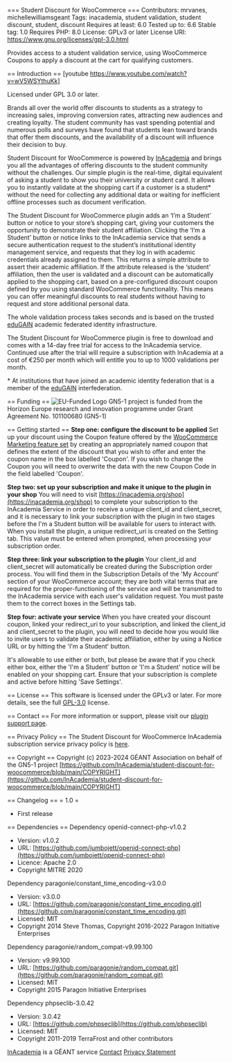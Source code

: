 === Student Discount for WooCommerce ===
Contributors: mrvanes, michellewilliamsgeant
Tags: inacademia, student validation, student discount, student, discount
Requires at least: 6.0
Tested up to: 6.6
Stable tag: 1.0
Requires PHP: 8.0
License: GPLv3 or later
License URI: https://www.gnu.org/licenses/gpl-3.0.html

Provides access to a student validation service, using WooCommerce Coupons to apply a discount at the cart for qualifying customers.

== Introduction ==
[youtube https://www.youtube.com/watch?v=wV5WSYthuKk]

Licensed under GPL 3.0 or later.

Brands all over the world offer discounts to students as a strategy to increasing sales, improving conversion rates, attracting new audiences and creating loyalty. The student community has vast spending potential and numerous polls and surveys have found that students lean toward brands that offer them discounts, and the availability of a discount will influence their decision to buy.

Student Discount for WooCommerce is powered by [InAcademia](https://inacademia.org) and brings you all the advantages of offering discounts to the student community without the challenges. Our simple plugin is the real-time, digital equivalent of asking a student to show you their university or student card. It allows you to instantly validate at the shopping cart if a customer is a student* without the need for collecting any additional data or waiting for inefficient offline processes such as document verification.

The Student Discount for WooCommerce plugin adds an ‘I’m a Student’ button or notice to your store’s shopping cart, giving your customers the opportunity to demonstrate their student affiliation. Clicking the ‘I’m a Student’ button or notice links to the InAcademia service that sends a secure authentication request to the student’s institutional identity management service, and requests that they log in with academic credentials already assigned to them. This returns a simple attribute to assert their academic affiliation. If the attribute released is the ‘student’ affiliation, then the user is validated and a discount can be automatically applied to the shopping cart, based on a pre-configured discount coupon defined by you using standard WooCommerce functionality. This means you can offer meaningful discounts to real students without having to request and store additional personal data.

The whole validation process takes seconds and is based on the trusted [eduGAIN](https://edugain.org) academic federated identity infrastructure.

The Student Discount for WooCommerce plugin is free to download and comes with a 14-day free trial for access to the InAcademia service. Continued use after the trial will require a subscription with InAcademia at a cost of €250 per month which will entitle you to up to 1000 validations per month.

\* At institutions that have joined an academic identity federation that is a member of the [eduGAIN](https://edugain.org) interfederation.

== Funding ==
![EU-Funded Logo](https://wiki.geant.org/download/attachments/725614690/image-2024-1-8_18-16-12.png)
GN5-1 project is funded from the Horizon Europe research and innovation programme under Grant Agreement No. 101100680 (GN5-1)

== Getting started ==
**Step one: configure the discount to be applied**
Set up your discount using the Coupon feature offered by the [WooCommerce Marketing feature set](https://woocommerce.com/document/coupon-management/) by creating an appropriately named coupon that defines the extent of the discount that you wish to offer and enter the coupon name in the box labelled 'Coupon'. If you wish to change the Coupon you will need to overwrite the data with the new Coupon Code in the field labelled 'Coupon'.

**Step two: set up your subscription and make it unique to the plugin in your shop**
You will need to visit [https://inacademia.org/shop](https://inacademia.org/shop) to complete your subscription to the InAcademia Service in order to receive a unique client_id and client_secret, and it is necessary to link your subscription with the plugin in two stages before the I'm a Student button will be available for users to interact with. When you install the plugin, a unique redirect_uri is created on the Setting tab. This value must be entered when prompted, when processing your subscription order.

**Step three: link your subscription to the plugin**
Your client_id and client_secret will automatically be created during the Subscription order process. You will find them in the Subscription Details of the 'My Account' section of your WooCommerce account; they are both vital terms that are required for the proper-functioning of the service and will be transmitted to the InAcademia service with each user's validation request. You must paste them to the correct boxes in the Settings tab.

**Step four: activate your service**
When you have created your discount coupon, linked your redirect_uri to your subscription, and linked the client_id and client_secret to the plugin, you will need to decide how you would like to invite users to validate their academic affiliation, either by using a Notice URL or by hitting the 'I'm a Student' button.

It's allowable to use either or both, but please be aware that if you check either box, either the 'I'm a Student' button or 'I'm a Student' notice will be enabled on your shopping cart. Ensure that your subscription is complete and active before hitting 'Save Settings'.

== License ==
This software is licensed under the GPLv3 or later. For more details, see the full [GPL-3.0](https://www.gnu.org/licenses/gpl-3.0.en.html) license.

== Contact ==
For more information or support, please visit our [plugin support page](https://inacademia.org/plugin-support/).

== Privacy Policy ==
The Student Discount for WooCommerce InAcademia subscription service privacy policy is [here](https://inacademia.org/student-discount-for-woocommerce-inacademia-subscription-service-privacy-policy/).

== Copyright ==
Copyright (c) 2023-2024 GÉANT Association on behalf of the GN5-1 project
[https://github.com/InAcademia/student-discount-for-woocommerce/blob/main/COPYRIGHT](https://github.com/InAcademia/student-discount-for-woocommerce/blob/main/COPYRIGHT)

== Changelog ==
= 1.0 =
* First release

== Dependencies ==
Dependency openid-connect-php-v1.0.2
- Version: v1.0.2
- URL: [https://github.com/jumbojett/openid-connect-php](https://github.com/jumbojett/openid-connect-php)
- Licence: Apache 2.0
- Copyright MITRE 2020

Dependency paragonie/constant_time_encoding-v3.0.0
- Version: v3.0.0
- URL:   [https://github.com/paragonie/constant_time_encoding.git](https://github.com/paragonie/constant_time_encoding.git)
- Licensed: MIT
- Copyright 2014 Steve Thomas, Copyright 2016-2022 Paragon Initiative Enterprises

Dependency paragonie/random_compat-v9.99.100
- Version: v9.99.100
- URL:  [https://github.com/paragonie/random_compat.git](https://github.com/paragonie/random_compat.git)
- Licensed: MIT
- Copyright 2015 Paragon Initiative Enterprises

Dependency phpseclib-3.0.42
- Version: 3.0.42
- URL: [https://github.com/phpseclib](https://github.com/phpseclib)
- Licensed: MIT
- Copyright 2011-2019 TerraFrost and other contributors

[InAcademia](https://inacademia.org/) is a GÉANT service
[Contact](https://inacademia.org/plugin-support/)
[Privacy Statement](https://inacademia.org/privacy-statement/)
